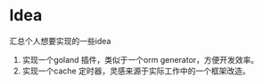 # Idea
汇总个人想要实现的一些idea
1. 实现一个goland 插件，类似于一个orm generator，方便开发效率。
2. 实现一个cache 定时器，灵感来源于实际工作中的一个框架改造。
